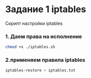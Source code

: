 # Задание 1 iptables

Скрипт настройки iptables

### 1. Даем права на исполнение 
```bash
chmod +x ./iptables.sh
```

### 2.применяем правила iptables
```bash
iptables-restore < iptables.txt
```
